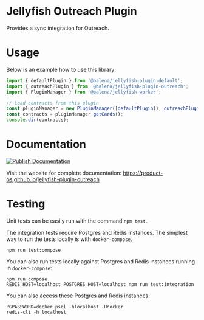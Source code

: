 # Jellyfish Outreach Plugin

Provides a sync integration for Outreach.

# Usage

Below is an example how to use this library:

```js
import { defaultPlugin } from '@balena/jellyfish-plugin-default';
import { outreachPlugin } from '@balena/jellyfish-plugin-outreach';
import { PluginManager } from '@balena/jellyfish-worker';

// Load contracts from this plugin
const pluginManager = new PluginManager([defaultPlugin(), outreachPlugin()]);
const contracts = pluginManager.getCards();
console.dir(contracts);
```

# Documentation

[![Publish Documentation](https://github.com/product-os/jellyfish-plugin-outreach/actions/workflows/publish-docs.yml/badge.svg)](https://github.com/product-os/jellyfish-plugin-outreach/actions/workflows/publish-docs.yml)

Visit the website for complete documentation: https://product-os.github.io/jellyfish-plugin-outreach

# Testing

Unit tests can be easily run with the command `npm test`.

The integration tests require Postgres and Redis instances. The simplest way to run the tests locally is with `docker-compose`.
```
npm run test:compose
```

You can also run tests locally against Postgres and Redis instances running in `docker-compose`:
```
npm run compose
REDIS_HOST=localhost POSTGRES_HOST=localhost npm run test:integration
```

You can also access these Postgres and Redis instances:
```
PGPASSWORD=docker psql -hlocalhost -Udocker
redis-cli -h localhost
```
